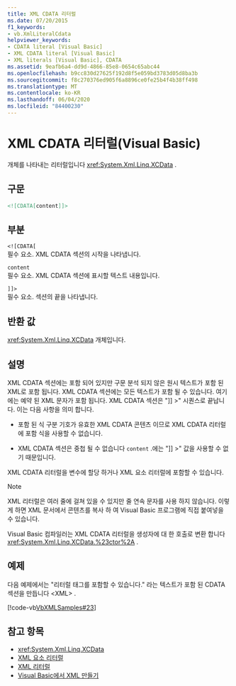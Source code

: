 ```yaml
---
title: XML CDATA 리터럴
ms.date: 07/20/2015
f1_keywords:
- vb.XmlLiteralCdata
helpviewer_keywords:
- CDATA literal [Visual Basic]
- XML CDATA literal [Visual Basic]
- XML literals [Visual Basic], CDATA
ms.assetid: 9eafb6a4-dd9d-4866-85e8-0654c65abc44
ms.openlocfilehash: b9cc830d27625f192d8f5e059bd3783d05d8ba3b
ms.sourcegitcommit: f8c270376ed905f6a8896ce0fe25b4f4b38ff498
ms.translationtype: MT
ms.contentlocale: ko-KR
ms.lasthandoff: 06/04/2020
ms.locfileid: "84400230"
---
```

# <a name="xml-cdata-literal-visual-basic"></a>XML CDATA 리터럴(Visual Basic)
개체를 나타내는 리터럴입니다 <xref:System.Xml.Linq.XCData> .  
  
## <a name="syntax"></a>구문  
  
```xml  
<![CDATA[content]]>  
```  
  
## <a name="parts"></a>부분  
 `<![CDATA[`  
 필수 요소. XML CDATA 섹션의 시작을 나타냅니다.  
  
 `content`  
 필수 요소. XML CDATA 섹션에 표시할 텍스트 내용입니다.  
  
 `]]>`  
 필수 요소. 섹션의 끝을 나타냅니다.  
  
## <a name="return-value"></a>반환 값  
 <xref:System.Xml.Linq.XCData> 개체입니다.  
  
## <a name="remarks"></a>설명  
 XML CDATA 섹션에는 포함 되어 있지만 구문 분석 되지 않은 원시 텍스트가 포함 된 XML로 포함 됩니다. XML CDATA 섹션에는 모든 텍스트가 포함 될 수 있습니다. 여기에는 예약 된 XML 문자가 포함 됩니다. XML CDATA 섹션은 "]] >" 시퀀스로 끝납니다. 이는 다음 사항을 의미 합니다.  
  
- 포함 된 식 구분 기호가 유효한 XML CDATA 콘텐츠 이므로 XML CDATA 리터럴에 포함 식을 사용할 수 없습니다.  
  
- XML CDATA 섹션은 중첩 될 수 없습니다 `content` .에는 "]] >" 값을 사용할 수 없기 때문입니다.  
  
 XML CDATA 리터럴을 변수에 할당 하거나 XML 요소 리터럴에 포함할 수 있습니다.  
  
> [!NOTE]
> XML 리터럴은 여러 줄에 걸쳐 있을 수 있지만 줄 연속 문자를 사용 하지 않습니다. 이렇게 하면 XML 문서에서 콘텐츠를 복사 하 여 Visual Basic 프로그램에 직접 붙여넣을 수 있습니다.  
  
 Visual Basic 컴파일러는 XML CDATA 리터럴을 생성자에 대 한 호출로 변환 합니다 <xref:System.Xml.Linq.XCData.%23ctor%2A> .  
  
## <a name="example"></a>예제  
 다음 예제에서는 "리터럴 태그를 포함할 수 있습니다." 라는 텍스트가 포함 된 CDATA 섹션을 만듭니다 \<XML> .  
  
 [!code-vb[VbXMLSamples#23](~/samples/snippets/visualbasic/VS_Snippets_VBCSharp/VbXMLSamples/VB/XMLSamples11.vb#23)]  
  
## <a name="see-also"></a>참고 항목

- <xref:System.Xml.Linq.XCData>
- [XML 요소 리터럴](xml-element-literal.md)
- [XML 리터럴](index.md)
- [Visual Basic에서 XML 만들기](../../programming-guide/language-features/xml/creating-xml.md)
